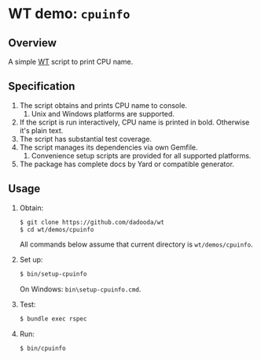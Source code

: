 
WT demo: `cpuinfo`
=================

Overview
--------

A simple <a href="https://github.com/dadooda/wt">WT</a> script to print CPU name.


Specification
-------------

1. The script obtains and prints CPU name to console.
    1. Unix and Windows platforms are supported.
2. If the script is run interactively, CPU name is printed in bold. Otherwise it's plain text.
3. The script has substantial test coverage.
4. The script manages its dependencies via own Gemfile.
    1. Convenience setup scripts are provided for all supported platforms.
5. The package has complete docs by Yard or compatible generator.


Usage
-----

1. Obtain:

    ```sh
    $ git clone https://github.com/dadooda/wt
    $ cd wt/demos/cpuinfo
    ```

    All commands below assume that current directory is `wt/demos/cpuinfo`.

2. Set up:

    ```sh
    $ bin/setup-cpuinfo
    ```

    On Windows: `bin\setup-cpuinfo.cmd`.

2. Test:

    ```sh
    $ bundle exec rspec
    ```

3. Run:

    ```sh
    $ bin/cpuinfo
    ```
